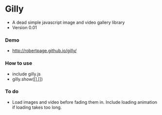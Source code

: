 # Gilly
* A dead simple javascript image and video gallery library
* Version 0.01

### Demo ###
* http://robertpage.github.io/gilly/

### How to use ###
* include gilly.js
* gilly.show([<image path>],[<youtube url>]) 

### To do ###
* Load images and video before fading them in. Include loading animation if loading takes too long.

